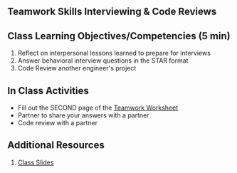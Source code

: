 ## Teamwork Skills Interviewing & Code Reviews

## Class Learning Objectives/Competencies (5 min)

1. Reflect on interpersonal lessons learned to prepare for interviews
1. Answer behavioral interview questions in the STAR format
1. Code Review another engineer's project

## In Class Activities

- Fill out the SECOND page of the [Teamwork Worksheet](https://docs.google.com/document/u/1/d/1fY7qp7VHYAg9RomO5aFBkebgdy9rDxhnoWAXSgEFC3Y/edit?usp=drive_web&ouid=102349547791146369642)
- Partner to share your answers with a partner
- Code review with a partner



## Additional Resources

1. [Class Slides](https://docs.google.com/presentation/d/14ZPXQngoyMs_pmAQHNQZhZjOI63KjTbkwOfcq0CG_tA/edit#slide=id.g457eb693a7_0_4)
